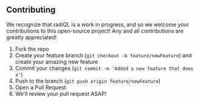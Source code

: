 ## Contributing

We recognize that radiQL is a work in progress, and so we welcome your contributions to this open-source project! Any and all contributions are greatly appreciated!

1. Fork the repo
2. Create your feature branch (`git checkout -b feature/newFeature`) and create your amazing new feature
3. Commit your changes (`git commit -m 'Added a new feature that does x'`)
4. Push to the branch (`git push origin feature/newFeature`)
5. Open a Pull Request
6. We'll review your pull request ASAP!
